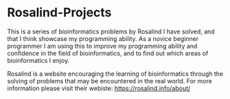 # Rosalind-Projects
This is a series of bioinformatics problems by Rosalind I have solved, and that I think showcase my programming ability. As a novice beginner programmer I am using this to improve my programming ability and confidence in the field of bioinformatics, and to find out which areas of bioinformatics I enjoy.  

Rosalind is a website encouraging the learning of bioinformatics through the solving of problems that may be encountered in the real world. For more information please visit their webiste: https://rosalind.info/about/
